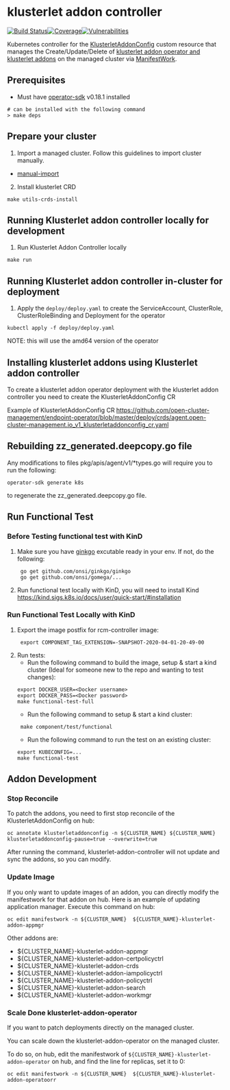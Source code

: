 # klusterlet addon controller

[![Build Status](https://travis-ci.com/open-cluster-management/endpoint-operator.svg?token=fGeoi8xiXpYyWSE7xgqp&branch=master)](https://travis-ci.com/open-cluster-management/endpoint-operator)[![Coverage](https://sonarcloud.io/api/project_badges/measure?project=open-cluster-management_endpoint-operator&metric=coverage&token=fcb5fc506f425e17f0fb9986bf3dd9b98ffaae15)](https://sonarcloud.io/dashboard?id=open-cluster-management_endpoint-operator)[![Vulnerabilities](https://sonarcloud.io/api/project_badges/measure?project=open-cluster-management_endpoint-operator&metric=vulnerabilities&token=fcb5fc506f425e17f0fb9986bf3dd9b98ffaae15)](https://sonarcloud.io/dashboard?id=open-cluster-management_endpoint-operator)

Kubernetes controller for the [KlusterletAddonConfig](https://github.com/open-cluster-management/endpoint-operator/blob/master/pkg/apis/agent/v1/klusterletaddonconfig_types.go) custom resource that manages the Create/Update/Delete of [klusterlet addon operator and klusterlet addons](https://github.com/open-cluster-management/endpoint-component-operator) on the managed cluster via [ManifestWork](https://github.com/open-cluster-management/api/blob/master/work/v1/types.go).

## Prerequisites

- Must have [operator-sdk](https://github.com/operator-framework/operator-sdk) v0.18.1 installed

```shell
# can be installed with the following command
> make deps
```

## Prepare your cluster 

1. Import a managed cluster. Follow this guidelines to import cluster manually.

- [manual-import](https://github.com/open-cluster-management/rcm-controller/blob/master/docs/managedcluster_manual_import.md)

2. Install klusterlet CRD

```shell
make utils-crds-install
```

## Running Klusterlet addon controller locally for development

1. Run Klusterlet Addon Controller locally

```shell
make run
```

## Running Klusterlet addon controller in-cluster for deployment

1. Apply the `deploy/deploy.yaml` to create the ServiceAccount, ClusterRole, ClusterRoleBinding and Deployment for the operator

```shell
kubectl apply -f deploy/deploy.yaml
```

NOTE: this will use the amd64 version of the operator

## Installing klusterlet addons using Klusterlet addon controller

To create a klusterlet addon operator deployment with the klusterlet addon controller you need to create the KlusterletAddonConfig CR

Example of KlusterletAddonConfig CR <https://github.com/open-cluster-management/endpoint-operator/blob/master/deploy/crds/agent.open-cluster-management.io_v1_klusterletaddonconfig_cr.yaml>

## Rebuilding zz_generated.deepcopy.go file
Any modifications to files pkg/apis/agent/v1/*types.go will require you to run the
following:
```
operator-sdk generate k8s
```
to regenerate the zz_generated.deepcopy.go file.

## Run Functional Test

### Before Testing functional test with KinD

1. Make sure you have [ginkgo](https://onsi.github.io/ginkgo/) excutable ready in your env. If not, do the following:
   ```
    go get github.com/onsi/ginkgo/ginkgo
    go get github.com/onsi/gomega/...
   ```

2. Run functional test locally with KinD, you will need to install Kind https://kind.sigs.k8s.io/docs/user/quick-start/#installation

### Run Functional Test Locally with KinD

1. Export the image postfix for rcm-controller image:
   ```
    export COMPONENT_TAG_EXTENSION=-SNAPSHOT-2020-04-01-20-49-00
   ```
2. Run tests:
   - Run the following command to build the image, setup & start a kind cluster (Ideal for someone new to the repo and wanting to test changes):
    ```
    export DOCKER_USER=<Docker username>
    export DOCKER_PASS=<Docker password>
    make functional-test-full
   ```
   - Run the following command to setup & start a kind cluster:
   ```
    make component/test/functional
   ```
   - Run the following command to run the test on an existing cluster:
    ```
    export KUBECONFIG=...
    make functional-test
   ```

## Addon Development

### Stop Reconcile
To patch the addons, you need to first stop reconcile of the KlusterletAddonConfig on hub:
```
oc annotate klusterletaddonconfig -n ${CLUSTER_NAME} ${CLUSTER_NAME} klusterletaddonconfig-pause=true --overwrite=true
```
After running the command, klusterlet-addon-controller will not update and sync the addons, so you can modify.

### Update Image
If you only want to update images of an addon, you can directly modify the manifestwork for that addon on hub. 
Here is an example of updating application manager. Execute this command on hub:
```
oc edit manifestwork -n ${CLUSTER_NAME}  ${CLUSTER_NAME}-klusterlet-addon-appmgr
```

Other addons are:
- ${CLUSTER_NAME}-klusterlet-addon-appmgr           
- ${CLUSTER_NAME}-klusterlet-addon-certpolicyctrl   
- ${CLUSTER_NAME}-klusterlet-addon-crds             
- ${CLUSTER_NAME}-klusterlet-addon-iampolicyctrl            
- ${CLUSTER_NAME}-klusterlet-addon-policyctrl       
- ${CLUSTER_NAME}-klusterlet-addon-search           
- ${CLUSTER_NAME}-klusterlet-addon-workmgr     

### Scale Done klusterlet-addon-operator
If you want to patch deployments directly on the managed cluster.

You can scale down the klusterlet-addon-operator on the managed cluster.

To do so, on hub, edit the manifestwork of `${CLUSTER_NAME}-klusterlet-addon-operator` on hub, and find the line for replicas, set it to 0:
```
oc edit manifestwork -n ${CLUSTER_NAME}  ${CLUSTER_NAME}-klusterlet-addon-operatoorr
```
